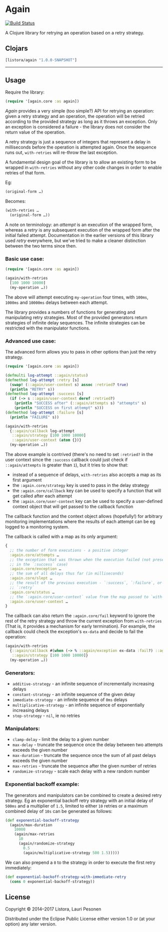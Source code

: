 # Again

[![Build Status](https://travis-ci.org/liwp/again.png?branch=master)](https://travis-ci.org/liwp/again)

A Clojure library for retrying an operation based on a retry strategy.

## Clojars

```clj
[listora/again "1.0.0-SNAPSHOT"]
```

---

## Usage

Require the library:

```clj
(require '[again.core :as again])
```

*Again* provides a very simple (too simple?) API for retrying an operation:
given a retry strategy and an operation, the operation will be retried according
to the provided strategy as long as it throws an exception. Only an exception is
considered a failure - the library does not consider the return value of the
operation.

A retry strategy is just a sequence of integers that represent a delay in
milliseconds before the operation is attempted again. Once the sequence runs
out, `with-retries` will re-throw the last exception.

A fundamental design goal of the library is to allow an existing form to be
wrapped in `with-retries` without any other code changes in order to enable
retries of that form.

Eg:
```clj
(original-form …)
```

Becomes:
```clj
(with-retries …
  (original-form …))
```

A note on terminology: an *attempt* is an execution of the wrapped form, whereas
a *retry* is any subsequent execution of the wrapped form after the initial
failed attempt. Documentation in the earlier versions of this library used
*retry* everywhere, but we've tried to make a cleaner distinction between the
two terms since then.

### Basic use case:

```clj
(require '[again.core :as again])

(again/with-retries
  [100 1000 10000]
  (my-operation …))
```

The above will attempt executing `my-operation` four times, with `100ms`,
`1000ms` and `10000ms` delays between each attempt.

The library provides a numbers of functions for generating and manipulating
retry strategies. Most of the provided generators return strategies of infinite
delay sequences. The infinite strategies can be restricted with the manipulator
functions.

### Advanced use case:

The advanced form allows you to pass in other options than just the retry
strategy.

```clj
(require '[again.core :as again])

(defmulti log-attempt ::again/status)
(defmethod log-attempt :retry [s]
  (swap! (::again/user-context s) assoc :retried? true)
  (println "RETRY" s))
(defmethod log-attempt :success [s]
  (if (-> s ::again/user-context deref :retried?)
    (println "SUCCESS after" (::again/attempts s) "attempts" s)
    (println "SUCCESS on first attempt" s)))
(defmethod log-attempt :failure [s]
  (println "FAILURE" s))

(again/with-retries
  {::again/callback log-attempt
   ::again/strategy [100 1000 10000]
   ::again/user-context (atom {})}
  (my-operation …))
```

The above example is contrived (there's no need to set `:retried?` in the user
context since the `:success` callback could just check if `::again/attempts` is
greater than `1`), but it tries to show that:

- instead of a sequence of delays, `with-retries` also accepts a map as its
  first argument
- the `:again.core/strategy` key is used to pass in the delay strategy
- the `:again.core/callback` key can be used to specify a function that will get
  called after each attempt
- the `:again.core/user-context` key can be used to specify a user-defined
  context object that will get passed to the callback function

The callback function and the context object allows (hopefully!) for arbitrary
monitoring implementations where the results of each attempt can be eg logged to
a monitoring system.

The callback is called with a map as its only argument:

```clj
{
  ;; the number of form executions - a positive integer
  :again.core/attempts …
  ;; the exception that was thrown when the execution failed (not present
  ;; in the `:success` case)
  :again.core/exception …
  ;; the sum of all delays thus far (in milliseconds)
  :again.core/slept …
  ;; the result of the previous execution - `:success`, `:failure`, or
  ;; `:retry`
  :again.core/status …
  ;; the `:again.core/user-context` value from the map passed to `with-retries`
  :again.core/user-context …
}
```

The callback can also return the `:again.core/fail` keyword to ignore the rest
of the retry strategy and throw the current exception from `with-retries` (That
is, it provides a mechanism for early termination). For example, the callback
could check the exception's `ex-data` and decide to fail the operation:

```clj
(again/with-retries
  {::again/callback #(when (-> % ::again/exception ex-data :fail?) ::again/fail)
   ::again/strategy [100 1000 10000]}
  (my-operation …))
```


### Generators:

* `additive-strategy` - an infinite sequence of incrementally increasing delays
* `constant-strategy` - an infinite sequence of the given delay
* `immediate-strategy` - an infinite sequence of `0ms` delays
* `multiplicative-strategy` - an infinite sequence of exponentially increasing delays
* `stop-strategy` - `nil`, ie no retries

### Manipulators:

* `clamp-delay` - limit the delay to a given number
* `max-delay` - truncate the sequence once the delay between two attempts exceeds the given number
* `max-duration` - truncate the sequence once the sum of all past delays exceeds the given number
* `max-retries` - truncate the sequence after the given number of retries
* `randomize-strategy` - scale each delay with a new random number

### Exponential backoff example:

The generators and manipulators can be combined to create a desired retry
strategy. Eg an exponential backoff retry strategy with an initial delay of
`500ms` and a multiplier of `1.5`, limited to either `10` retries or a maximum
combined delay of `10s` can be generated as follows:

```clj
(def exponential-backoff-strategy
  (again/max-duration
    10000
    (again/max-retries
      10
      (again/randomize-strategy
        0.5
        (again/multiplicative-strategy 500 1.5)))))
```

We can also prepend a `0` to the strategy in order to execute the
first retry immediately:

```clj
(def exponential-backoff-strategy-with-immediate-retry
  (cons 0 exponential-backoff-strategy))
```

## License

Copyright © 2014–2017 Listora, Lauri Pesonen

Distributed under the Eclipse Public License either version 1.0 or (at
your option) any later version.
